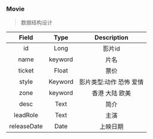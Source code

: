 ### Movie
> 数据结构设计

|Field       | Type    | Description
| :-: | :-: | :-: | 
id          | Long    | 影片id
name        | keyword | 片名
ticket      | Float   | 票价
style       | Keyword | 影片类型:动作 恐怖 爱情
zone        | keyword | 香港 大陆 欧美
desc        | Text    | 简介
leadRole    | Text    | 主演
releaseDate | Date    | 上映日期